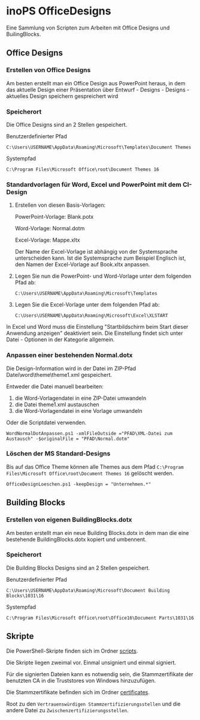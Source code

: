 # inoPS OfficeDesigns
Eine Sammlung von Scripten zum Arbeiten mit Office Designs und BuilingBlocks.

## Office Designs
### Erstellen von Office Designs

Am besten erstellt man ein Office Design aus PowerPoint heraus, in dem das aktuelle Design einer Präsentation über Entwurf - Designs - Designs - aktuelles Design speichern gespreichert wird

### Speicherort

Die Office Designs sind an 2 Stellen gespeichert.

Benutzerdefinierter Pfad

`C:\Users\USERNAME\AppData\Roaming\Microsoft\Templates\Document Themes`

Systempfad

`C:\Program Files\Microsoft Office\root\Document Themes 16`


### Standardvorlagen für Word, Excel und PowerPoint mit dem CI-Design

1. Erstellen von diesen Basis-Vorlagen:

   PowerPoint-Vorlage: Blank.potx

   Word-Vorlage: Normal.dotm

   Excel-Vorlage: Mappe.xltx

   Der Name der Excel-Vorlage ist abhängig von der Systemsprache unterscheiden kann. Ist die Systemsprache zum Beispiel Englisch ist, den Namen der Excel-Vorlage auf Book.xltx anpassen.

2. Legen Sie nun die PowerPoint- und Word-Vorlage unter dem folgenden Pfad ab:

   `C:\Users\USERNAME\AppData\Roaming\Microsoft\Templates`

3. Legen Sie die Excel-Vorlage unter dem folgenden Pfad ab:

    `C:\Users\USERNAME\AppData\Roaming\Microsoft\Excel\XLSTART`

In Excel und Word muss die Einstellung "Startbildschirm beim Start dieser Anwendung anzeigen" deaktiviert sein. Die Einstellung findet sich unter Datei - Optionen in der Kategorie allgemein.

### Anpassen einer bestehenden Normal.dotx

Die Design-Information wird in der Datei im ZIP-Pfad Datei\word\theme\theme1.xml gespeichert.

Entweder die Datei manuell bearbeiten:
1. die Word-Vorlagendatei in eine ZIP-Datei umwandeln
1. die Datei theme1.xml austauschen 
1. die Word-Vorlagendatei in eine Vorlage umwandeln

Oder die Scriptdatei verwenden.

``` WordNormalDotAnpassen.ps1 -xmlFileOutside ="PFAD\XML-Datei zum Austausch" -$originalFile = "PFAD\Normal.dotm" ```

### Löschen der MS Standard-Designs

Bis auf das Office Theme können alle Themes aus dem Pfad `C:\Program Files\Microsoft Office\root\Document Themes 16` gelöscht werden.

``` OfficeDesignLoeschen.ps1 -keepDesign = "Unternehmen.*" ```

## Building Blocks
### Erstellen von eigenen BuildingBlocks.dotx

Am besten erstellt man ein neue Building Blocks.dotx in dem man die eine bestehende BuildingBlocks.dotx kopiert und umbennent.

### Speicherort

Die Building Blocks Designs sind an 2 Stellen gespeichert.

Benutzerdefinierter Pfad

`C:\Users\USERNAME\AppData\Roaming\Microsoft\Document Building Blocks\1031\16`

Systempfad

`C:\Program Files\Microsoft Office\root\Office16\Document Parts\1031\16`

## Skripte

Die PowerShell-Skripte finden sich im Ordner [scripts](.\scripts).

Die Skripte liegen zweimal vor. Einmal unsigniert und einmal signiert.

Für die signierten Dateien kann es notwendig sein, die Stammzertifikate der benutzten CA in die Truststores von Windows hinzuzufügen.

Die Stammzertifikate befinden sich im Ordner [certificates](.\certificates).

Root zu den `Vertrauenswürdigen Stammzertifizierungsstellen` und die andere Datei zu `Zwischenzertifizierungsstellen`.
